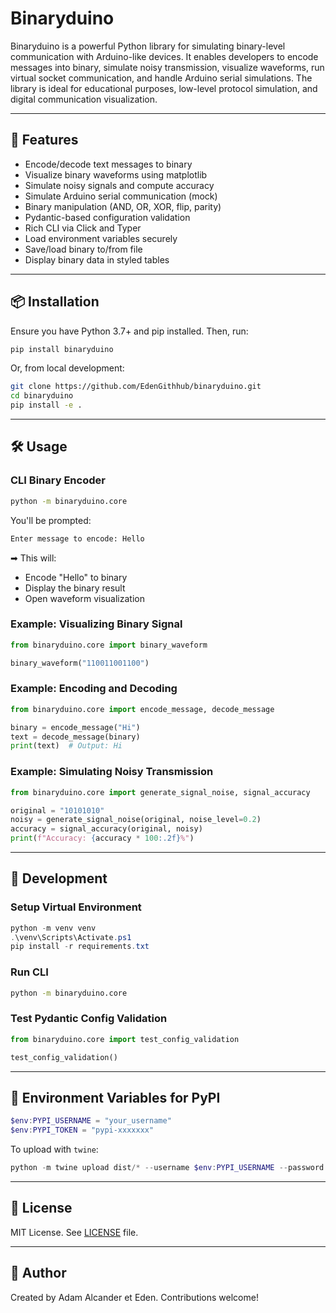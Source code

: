 # Binaryduino

Binaryduino is a powerful Python library for simulating binary-level communication with Arduino-like devices. It enables developers to encode messages into binary, simulate noisy transmission, visualize waveforms, run virtual socket communication, and handle Arduino serial simulations. The library is ideal for educational purposes, low-level protocol simulation, and digital communication visualization.

---

## 🚀 Features

- Encode/decode text messages to binary
- Visualize binary waveforms using matplotlib
- Simulate noisy signals and compute accuracy
- Simulate Arduino serial communication (mock)
- Binary manipulation (AND, OR, XOR, flip, parity)
- Pydantic-based configuration validation
- Rich CLI via Click and Typer
- Load environment variables securely
- Save/load binary to/from file
- Display binary data in styled tables

---

## 📦 Installation

Ensure you have Python 3.7+ and pip installed. Then, run:

```bash
pip install binaryduino
```

Or, from local development:

```bash
git clone https://github.com/EdenGithhub/binaryduino.git
cd binaryduino
pip install -e .
```

---

## 🛠 Usage

### CLI Binary Encoder

```bash
python -m binaryduino.core
```

You'll be prompted:

```bash
Enter message to encode: Hello
```

➡ This will:
- Encode "Hello" to binary
- Display the binary result
- Open waveform visualization

### Example: Visualizing Binary Signal

```python
from binaryduino.core import binary_waveform

binary_waveform("110011001100")
```

### Example: Encoding and Decoding

```python
from binaryduino.core import encode_message, decode_message

binary = encode_message("Hi")
text = decode_message(binary)
print(text)  # Output: Hi
```

### Example: Simulating Noisy Transmission

```python
from binaryduino.core import generate_signal_noise, signal_accuracy

original = "10101010"
noisy = generate_signal_noise(original, noise_level=0.2)
accuracy = signal_accuracy(original, noisy)
print(f"Accuracy: {accuracy * 100:.2f}%")
```

---

## 🧪 Development

### Setup Virtual Environment

```powershell
python -m venv venv
.\venv\Scripts\Activate.ps1
pip install -r requirements.txt
```

### Run CLI

```bash
python -m binaryduino.core
```

### Test Pydantic Config Validation

```python
from binaryduino.core import test_config_validation

test_config_validation()
```

---

## 🔐 Environment Variables for PyPI

```powershell
$env:PYPI_USERNAME = "your_username"
$env:PYPI_TOKEN = "pypi-xxxxxxx"
```

To upload with `twine`:

```powershell
python -m twine upload dist/* --username $env:PYPI_USERNAME --password $env:PYPI_TOKEN --verbose
```

---

## 📜 License

MIT License. See [LICENSE](LICENSE) file.

---

## 🙌 Author

Created by Adam Alcander et Eden. Contributions welcome!